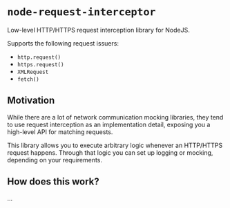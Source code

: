 # `node-request-interceptor`

Low-level HTTP/HTTPS request interception library for NodeJS.

Supports the following request issuers:

- `http.request()`
- `https.request()`
- `XMLRequest`
- `fetch()`

## Motivation

While there are a lot of network communication mocking libraries, they tend to use request interception as an implementation detail, exposing you a high-level API for matching requests.

This library allows you to execute arbitrary logic whenever an HTTP/HTTPS request happens. Through that logic you can set up logging or mocking, depending on your requirements.

## How does this work?

...
